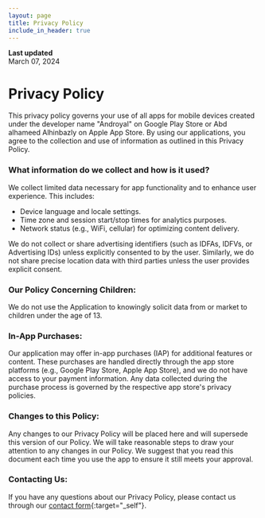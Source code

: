 ```yaml
---
layout: page
title: Privacy Policy
include_in_header: true
---
```

**Last updated**  
March 07, 2024

# Privacy Policy

This privacy policy governs your use of all apps for mobile devices created under the developer name "Androyal" on Google Play Store or Abd alhameed Alhinbazly on Apple App Store. By using our applications, you agree to the collection and use of information as outlined in this Privacy Policy.


### What information do we collect and how is it used?

We collect limited data necessary for app functionality and to enhance user experience. This includes:

- Device language and locale settings.
- Time zone and session start/stop times for analytics purposes.
- Network status (e.g., WiFi, cellular) for optimizing content delivery.

We do not collect or share advertising identifiers (such as IDFAs, IDFVs, or Advertising IDs) unless explicitly consented to by the user. Similarly, we do not share precise location data with third parties unless the user provides explicit consent.


### Our Policy Concerning Children:

We do not use the Application to knowingly solicit data from or market to children under the age of 13. 


### In-App Purchases:

Our application may offer in-app purchases (IAP) for additional features or content. These purchases are handled directly through the app store platforms (e.g., Google Play Store, Apple App Store), and we do not have access to your payment information. Any data collected during the purchase process is governed by the respective app store's privacy policies.


### Changes to this Policy:

Any changes to our Privacy Policy will be placed here and will supersede this version of our Policy. We will take reasonable steps to draw your attention to any changes in our Policy. We suggest that you read this document each time you use the app to ensure it still meets your approval.


### Contacting Us:

If you have any questions about our Privacy Policy, please contact us through our [contact form](/contact-us){:target="_self"}.

